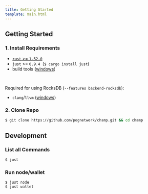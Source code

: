 ```yaml
---
title: Getting Started
template: main.html
---
```


## Getting Started

### 1. Install Requirements

- [`rust` >= `1.52.0`](https://rustup.rs/)
- `just` >= `0.9.4` &nbsp;(`$ cargo install just`)
- build tools ([windows](https://visualstudio.microsoft.com/downloads/#build-tools-for-visual-studio-2019))

<br>

Required for using RocksDB (`--features backend-rocksdb`):

- `clang`/`llvm` ([windows](https://llvm.org/builds/))

### 2. Clone Repo

```bash
$ git clone https://github.com/pognetwork/champ.git && cd champ
```

## Development

### List all Commands

```bash
$ just
```

### Run node/wallet

```
$ just node
$ just wallet
```
